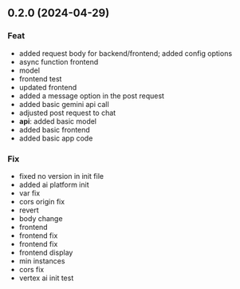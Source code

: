 ## 0.2.0 (2024-04-29)

### Feat

- added request body for backend/frontend; added config options
- async function frontend
- model
- frontend test
- updated frontend
- added a message option in the post request
- added basic gemini api call
- adjusted post request to chat
- **api**: added basic model
- added basic frontend
- added basic app code

### Fix

- fixed no version in init file
- added ai platform init
- var fix
- cors origin fix
- revert
- body change
- frontend
- frontend fix
- frontend fix
- frontend display
- min instances
- cors fix
- vertex ai init test
